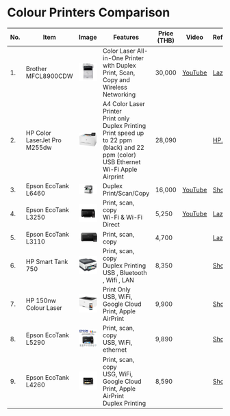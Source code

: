 # Colour Printers Comparison
|No.|Item|Image|Features|Price (THB)|Video|Reference|
|---|---|---|---|---|---|---|
|1.|Brother MFCL8900CDW|<img src="images/MFCL8900CDW.webp" alt="MFCL8900CDW" style="zoom:50%;" />|Color Laser All-in-One Printer with Duplex Print, Scan, Copy and Wireless Networking|30,000|[YouTube](https://www.youtube.com/watch?v=VfmogOcweAE&t=370s)|[Lazada](https://www.lazada.co.th/products/brother-mfc-l8900cdw-printcopyscanfax-2-auto-i3876683003-s14842501931.html?spm=a2o4m.tm80167383.6075338590.1.3cb913Uo13Uo7O.3cb913Uo13Uo7O)|
|2.|HP Color LaserJet Pro M255dw|<img src="images/hp.webp" alt="M255dw" style="zoom:50%;" />|A4 Color Laser Printer<br />Print only<br />Duplex Printing<br />Print speed up to 22 ppm (black) and 22 ppm (color)<br />USB Ethernet Wi-Fi Apple Airprint|28,090||[HP.COM](https://www.hp.com/th-en/shop/hp-color-laserjet-pro-m255dw-7kw64a.html?gclid=CjwKCAjwg5uZBhATEiwAhhRLHhFqhVAeBujj364UPp1ITex_lFt2_UNiMwNlGPDk1JtY4SVtpCN0WxoCElwQAvD_BwE&gclsrc=aw.ds)|
|3.|Epson EcoTank L6460|<img src="images/epson.jpeg" alt="L6460" style="zoom:50%;" />|Duplex Print/Scan/Copy<br />|16,000|[YouTube](https://www.youtube.com/watch?v=nBmf2RM_RFg)|[Shopee](https://shopee.co.th/Epson-EcoTank-L6460-A4-Ink-Tank-Printer-%E0%B8%A3%E0%B8%B1%E0%B8%9A%E0%B8%9B%E0%B8%A3%E0%B8%B0%E0%B8%81%E0%B8%B1%E0%B8%99%E0%B8%A8%E0%B8%B9%E0%B8%99%E0%B8%A2%E0%B9%8C%E0%B9%80%E0%B8%AD%E0%B8%9B%E0%B8%AA%E0%B8%B1%E0%B8%99-2%E0%B8%9B%E0%B8%B5-i.31097696.10457161446)|
|4.|Epson EcoTank L3250|<img src="images/L3250.jpeg" alt="L3250" style="zoom:50%;" />|Print, scan, copy<br />Wi-Fi & Wi-Fi Direct|5,250|[YouTube](https://www.youtube.com/watch?v=oC49RmetOo4)|[Lazada](https://www.lazada.co.th/products/epson-l3250-all-in-one-print-scan-copy-wifi-warranty-2y-i2067018934-s6746846718.html?exlaz=d_1:mm_150050845_51350205_2010350205::12:16450510680!!!!!c!!6746846718!453315330&gclid=CjwKCAjwg5uZBhATEiwAhhRLHtS0VQkYAIflwikgXLLBxEbr9gP2zKkFOtNPsK4OH-4I6vtyc7pN1RoCurEQAvD_BwE)|
|5.|Epson EcoTank L3110|<img src="images/l3110.jpeg" alt="L3110" style="zoom:50%;" />|Print, scan, copy|4,700||[Lazada](https://www.lazada.co.th/products/epson-printer-ecotank-l3110-print-scan-copy-inktanksk-ep-l3110-warranty-2-year-i263235476-s406583663.html?spm=a2o4m.tm80167383.6075338590.1.419924bcho4Gy1.419924bcho4Gy1)|
|6.|HP Smart Tank 750|<img src="images/hp750.jpeg" style="zoom:50%;" />|Print, scan, copy<br />Duplex Printing<br />USB , Bluetooth , Wifi , LAN|8,350||[Shopee](https://shopee.co.th/HP-Printer-HP-Smart-Tank-750-All-in-One-(6UU47A)-%E0%B8%AD%E0%B8%AD%E0%B8%81%E0%B9%83%E0%B8%9A%E0%B8%81%E0%B8%B3%E0%B8%81%E0%B8%B1%E0%B8%9A%E0%B8%A0%E0%B8%B2%E0%B8%A9%E0%B8%B5%E0%B9%84%E0%B8%94%E0%B9%89--i.631128844.15434976375?sp_atk=f72e93da-3786-452a-b0f4-a105097d9a47&xptdk=f72e93da-3786-452a-b0f4-a105097d9a47)|
|7.|HP 150nw Colour Laser|<img src="images/hpcolorlaser.jpeg" alt="HPColorLaser" style="zoom:50%;" />|Print Only<br />USB, WiFi, Google Cloud Print, Apple AirPrint|9,900||[Shopee](https://shopee.co.th/%E0%B9%80%E0%B8%84%E0%B8%A3%E0%B8%B7%E0%B9%88%E0%B8%AD%E0%B8%87%E0%B8%9B%E0%B8%A3%E0%B8%B4%E0%B9%89%E0%B8%99%E0%B9%80%E0%B8%A5%E0%B9%80%E0%B8%8B%E0%B8%AD%E0%B8%A3%E0%B9%8C%E0%B8%AA%E0%B8%B5-Printer-HP-150nw-Colour-Laser-Wireless-Printer-(%E0%B8%9B%E0%B8%A3%E0%B8%B4%E0%B9%89%E0%B8%99%E0%B8%97%E0%B9%8C%E0%B8%9C%E0%B9%88%E0%B8%B2%E0%B8%99%E0%B8%A1%E0%B8%B7%E0%B8%AD%E0%B8%96%E0%B8%B7%E0%B8%AD%E0%B9%84%E0%B8%94%E0%B9%89)-(4ZB95A)-%E0%B8%9E%E0%B8%A3%E0%B9%89%E0%B8%AD%E0%B8%A1%E0%B8%AB%E0%B8%A1%E0%B8%B6%E0%B8%81%E0%B9%81%E0%B8%97%E0%B9%89-1-%E0%B8%8A%E0%B8%B8%E0%B8%94-i.34196293.15827719412?sp_atk=e3dd317c-fd89-4e92-a9de-d2794b6274fb&xptdk=e3dd317c-fd89-4e92-a9de-d2794b6274fb)|
|8.|Epson EcoTank L5290|<img src="images/epsonl5290.jpeg" style="zoom:50%;" />|Print, scan, copy<br />USB, WiFi, ethernet<br />|9,890||[Shopee](https://shopee.co.th/Epson-EcoTank-L5290-A4-Wi-Fi-All-in-One-Ink-Tank-Printer-with-ADF-i.205234501.10279094755?sp_atk=312a2ec2-c3bb-4c61-9ee7-caaee67aba42&xptdk=312a2ec2-c3bb-4c61-9ee7-caaee67aba42)|
|9.|Epson EcoTank L4260|<img src="images/epsonl4260.jpeg" style="zoom:50%;" />|Print, scan, copy<br />USG, WiFi, Google Cloud Print, Apple AirPrint<br />Duplex Printing|8,590||[Shopee](https://shopee.co.th/PRINTER-(%E0%B9%80%E0%B8%84%E0%B8%A3%E0%B8%B7%E0%B9%88%E0%B8%AD%E0%B8%87%E0%B8%9E%E0%B8%B4%E0%B8%A1%E0%B8%9E%E0%B9%8C-%E0%B8%9B%E0%B8%A3%E0%B8%B4%E0%B9%89%E0%B8%99%E0%B9%80%E0%B8%95%E0%B8%AD%E0%B8%A3%E0%B9%8C)-Epson-EcoTank-%E0%B8%A3%E0%B8%B8%E0%B9%88%E0%B8%99-L4260-A4-Wi-Fi-Duplex-All-in-One-Ink-Tank-i.76328631.12814053111?sp_atk=0e633d3f-88be-4616-8395-21e030680a7e&xptdk=0e633d3f-88be-4616-8395-21e030680a7e)|